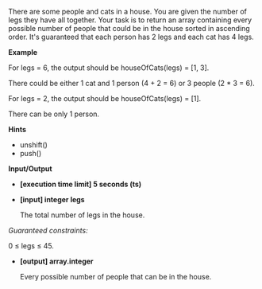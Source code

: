 There are some people and cats in a house. You are given the number of legs they have all together. Your task is to return an array containing every possible number of people that could be in the house sorted in ascending order. It's guaranteed that each person has 2 legs and each cat has 4 legs.

**Example**

For legs = 6, the output should be
houseOfCats(legs) = [1, 3].

There could be either 1 cat and 1 person (4 + 2 = 6) or 3 people (2 * 3 = 6).

For legs = 2, the output should be
houseOfCats(legs) = [1].

There can be only 1 person.

**Hints**
-   unshift()
-   push()

**Input/Output**

- **[execution time limit] 5 seconds (ts)**
- **[input] integer legs**

    The total number of legs in the house.

*Guaranteed constraints:*

0 ≤ legs ≤ 45.

- **[output] array.integer**

    Every possible number of people that can be in the house.

